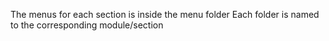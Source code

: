 The menus for each section is inside the menu folder
Each folder is named to the corresponding module/section
